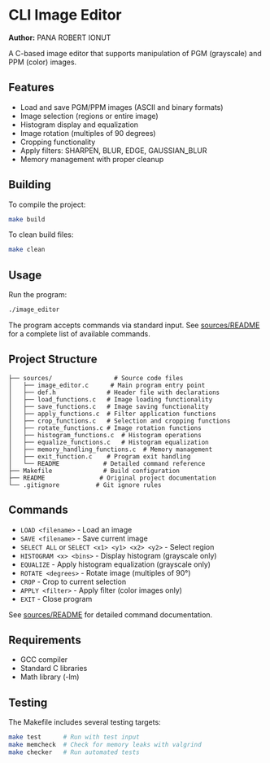 # CLI Image Editor

**Author:** PANA ROBERT IONUT

A C-based image editor that supports manipulation of PGM (grayscale) and PPM (color) images.

## Features

- Load and save PGM/PPM images (ASCII and binary formats)
- Image selection (regions or entire image)
- Histogram display and equalization
- Image rotation (multiples of 90 degrees)
- Cropping functionality
- Apply filters: SHARPEN, BLUR, EDGE, GAUSSIAN_BLUR
- Memory management with proper cleanup

## Building

To compile the project:

```bash
make build
```

To clean build files:

```bash
make clean
```

## Usage

Run the program:

```bash
./image_editor
```

The program accepts commands via standard input. See [sources/README](sources/README) for a complete list of available commands.

## Project Structure

```
├── sources/                 # Source code files
│   ├── image_editor.c      # Main program entry point
│   ├── def.h              # Header file with declarations
│   ├── load_functions.c   # Image loading functionality
│   ├── save_functions.c   # Image saving functionality
│   ├── apply_functions.c  # Filter application functions
│   ├── crop_functions.c   # Selection and cropping functions
│   ├── rotate_functions.c # Image rotation functions
│   ├── histogram_functions.c  # Histogram operations
│   ├── equalize_functions.c   # Histogram equalization
│   ├── memory_handling_functions.c  # Memory management
│   ├── exit_function.c    # Program exit handling
│   └── README            # Detailed command reference
├── Makefile              # Build configuration
├── README               # Original project documentation
└── .gitignore          # Git ignore rules

```

## Commands

- `LOAD <filename>` - Load an image
- `SAVE <filename>` - Save current image
- `SELECT ALL` or `SELECT <x1> <y1> <x2> <y2>` - Select region
- `HISTOGRAM <x> <bins>` - Display histogram (grayscale only)
- `EQUALIZE` - Apply histogram equalization (grayscale only)
- `ROTATE <degrees>` - Rotate image (multiples of 90°)
- `CROP` - Crop to current selection
- `APPLY <filter>` - Apply filter (color images only)
- `EXIT` - Close program

See [sources/README](sources/README) for detailed command documentation.

## Requirements

- GCC compiler
- Standard C libraries
- Math library (-lm)

## Testing

The Makefile includes several testing targets:

```bash
make test      # Run with test input
make memcheck  # Check for memory leaks with valgrind
make checker   # Run automated tests
```
